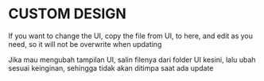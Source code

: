 # CUSTOM DESIGN

If you want to change the UI, copy the file from UI, to here, and edit as you need, so it will not be overwrite when updating

Jika mau mengubah tampilan UI, salin filenya dari folder UI kesini, lalu ubah sesuai keinginan, sehingga tidak akan ditimpa saat ada update